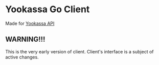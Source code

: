 # Yookassa Go Client

Made for [Yookassa API](https://yookassa.ru/developers)

## WARNING!!!

This is the very early version of client. Client's interface is a subject of active changes.
